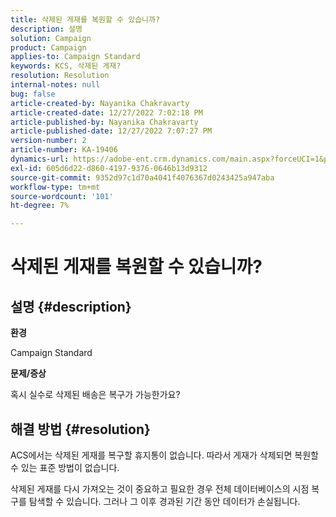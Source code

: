 ```yaml
---
title: 삭제된 게재를 복원할 수 있습니까?
description: 설명
solution: Campaign
product: Campaign
applies-to: Campaign Standard
keywords: KCS, 삭제된 게재?
resolution: Resolution
internal-notes: null
bug: false
article-created-by: Nayanika Chakravarty
article-created-date: 12/27/2022 7:02:18 PM
article-published-by: Nayanika Chakravarty
article-published-date: 12/27/2022 7:07:27 PM
version-number: 2
article-number: KA-19406
dynamics-url: https://adobe-ent.crm.dynamics.com/main.aspx?forceUCI=1&pagetype=entityrecord&etn=knowledgearticle&id=2a233af7-1886-ed11-81ac-6045bd006079
exl-id: 605d6d22-d860-4197-9376-0646b13d9312
source-git-commit: 9352d97c1d70a4041f4076367d0243425a947aba
workflow-type: tm+mt
source-wordcount: '101'
ht-degree: 7%

---
```


# 삭제된 게재를 복원할 수 있습니까?

## 설명 {#description}


<b>환경</b>

Campaign Standard

<b>문제/증상</b>

혹시 실수로 삭제된 배송은 복구가 가능한가요?


## 해결 방법 {#resolution}


ACS에서는 삭제된 게재를 복구할 휴지통이 없습니다. 따라서 게재가 삭제되면 복원할 수 있는 표준 방법이 없습니다.

삭제된 게재를 다시 가져오는 것이 중요하고 필요한 경우 전체 데이터베이스의 시점 복구를 탐색할 수 있습니다. 그러나 그 이후 경과된 기간 동안 데이터가 손실됩니다.
